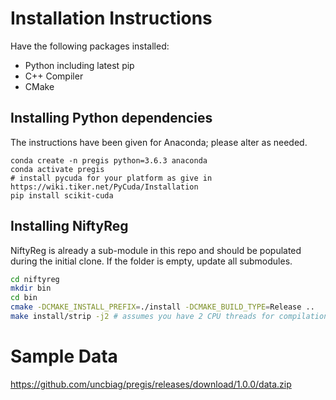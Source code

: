 # Installation Instructions

Have the following packages installed:

* Python including latest pip
* C++ Compiler
* CMake

## Installing Python dependencies

The instructions have been given for Anaconda; please alter as needed.

```
conda create -n pregis python=3.6.3 anaconda
conda activate pregis
# install pycuda for your platform as give in https://wiki.tiker.net/PyCuda/Installation
pip install scikit-cuda
```

## Installing NiftyReg

NiftyReg is already a sub-module in this repo and should be populated during the initial clone. If the folder is empty, update all submodules.

```bash
cd niftyreg
mkdir bin
cd bin
cmake -DCMAKE_INSTALL_PREFIX=./install -DCMAKE_BUILD_TYPE=Release ..
make install/strip -j2 # assumes you have 2 CPU threads for compilation
```
# Sample Data

https://github.com/uncbiag/pregis/releases/download/1.0.0/data.zip 